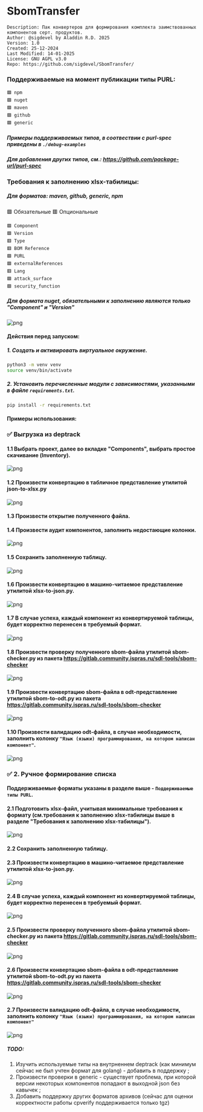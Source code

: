 # SbomTransfer
```
Description: Пак конвертеров для формирования комплекта заимствованных компонентов серт. продуктов.
Author: @sigdevel by Aladdin R.D. 2025
Version: 1.0
Created: 25-12-2024
Last Modified: 14-01-2025
License: GNU AGPL v3.0
Repo: https://github.com/sigdevel/SbomTransfer/
```

### Поддерживаемые на момент публикации типы PURL:
```
🟩 npm
🟩 nuget
🟩 maven
🟩 github
🟩 generic
```
##### Примеры поддерживаемых типов, в соотвествии с purl-spec приведены в `./debug-examples`
##### Для добавления других типов, см.: https://github.com/package-url/purl-spec 

### Требования к заполнению xlsx-табилицы:

##### Для форматов: maven, github, generic, npm

 🟩 Обязательные
 🟥 Опциональные

```
🟩 Component
🟩 Version
🟥 Type
🟥 BOM Reference
🟩 PURL
🟩 externalReferences
🟥 Lang
🟩 attack_surface
🟩 security_function
```

##### Для формата nuget, обязательными к заполнению являются только "Component" и "Version"

![png](markdown_res/value_types.png)

#### Действия перед запуском:
##### 1. Создать и активировать виртуальное окружение.
```bash
python3 -m venv venv
source venv/bin/activate
```
##### 2. Установить перечисленные модули с зависимостями, указанными в файле `requirements.txt`.
```bash
pip install -r requirements.txt
```

#### Примеры использования:
### ✅ Выгрузка из deptrack
#### 1.1 Выбрать проект, далее во вкладке "Components", выбрать простое скачивание (Inventory).
![png](markdown_res/1case_1pic.png)

#### 1.2 Произвести конвертацию в табличное представление утилитой json-to-xlsx.py
![png](markdown_res/1case_2pic.png)

#### 1.3 Произвести открытие полученного файла. 

#### 1.4 Произвести аудит компонентов, заполнить недостающие колонки.
![png](markdown_res/1case_4pic.png)

#### 1.5 Сохранить заполненную таблицу.
![png](markdown_res/1case_5.png)

#### 1.6 Произвести конвертацию в машино-читаемое представление утилитой xlsx-to-json.py.
![png](markdown_res/1case_6.png)

#### 1.7 В случае успеха, каждый компонент из конвертируемой таблицы, будет корректно перенесен в требуемый формат.
![png](markdown_res/1case_7.png)

#### 1.8 Произвести проверку полученного sbom-файла утилитой sbom-checker.py из пакета https://gitlab.community.ispras.ru/sdl-tools/sbom-checker
![png](markdown_res/1case_8.png)

#### 1.9 Произвести конвертацию sbom-файла в odt-представление утилитой sbom-to-odt.py из пакета https://gitlab.community.ispras.ru/sdl-tools/sbom-checker
![png](markdown_res/1case_9.png)

#### 1.10 Произвести валидацию odt-файла, в случае необходимости, заполнить колонку `"Язык (языки) программирования, на котором написан компонент"`.
![png](markdown_res/1case_10.png)

### ✅ 2. Ручное формирование списка
#### Поддерживаемые форматы указаны в разделе выше - `Поддерживаемые типы PURL`.
#### 2.1 Подготовить xlsx-файл, учитывая минимальные требования к формату (см.требования к заполнению xlsx-табилицы выше в разделе "Требования к заполнению xlsx-табилицы").
![png](markdown_res/1case_4pic.png)

#### 2.2 Сохранить заполненную таблицу.

#### 2.3 Произвести конвертацию в машино-читаемое представление утилитой xlsx-to-json.py.
![png](markdown_res/1case_6.png)

#### 2.4 В случае успеха, каждый компонент из конвертируемой таблицы, будет корректно перенесен в требуемый формат.
![png](markdown_res/1case_7.png)

#### 2.5 Произвести проверку полученного sbom-файла утилитой sbom-checker.py из пакета https://gitlab.community.ispras.ru/sdl-tools/sbom-checker
![png](markdown_res/1case_8.png)

#### 2.6 Произвести конвертацию sbom-файла в odt-представление утилитой sbom-to-odt.py из пакета https://gitlab.community.ispras.ru/sdl-tools/sbom-checker
![png](markdown_res/1case_9.png)

#### 2.7 Произвести валидацию odt-файла, в случае необходимости, заполнить колонку `"Язык (языки) программирования, на котором написан компонент"`
![png](markdown_res/2case_4pic.png)


##### TODO:
1. Изучить используемые типы на внутрненнем deptrack (как минимум сейчас не был учтен формат для golang) - добавить в поддержку ;
2. Произвести проверки в generic - существует проблема, при которой версии некоторых компонентов попадают в выходной json без кавычек ;
3. Добавить поддержку других форматов архивов (сейчас для оценки корректности работы cpverify поддерживается только tgz)
